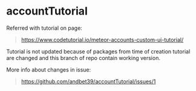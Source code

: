 # accountTutorial

Referred with tutorial on page:

> https://www.codetutorial.io/meteor-accounts-custom-ui-tutorial/

Tutorial is not updated because of packages from time of creation
tutorial are changed and this branch of repo contain working version.

More info about changes in issue:

> https://github.com/andbet39/accountTutorial/issues/1